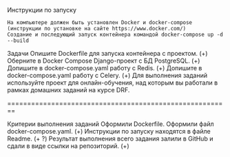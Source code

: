 Инструкции по запуску

    На компьютере должен быть установлен Docker и docker-compose (инструкции по установке на сайте https://www.docker.com/)
    Создание и последующий запуск контейнера командой docker-compose up -d --build

Задачи Опишите Dockerfile для запуска контейнера с проектом. (+) Оберните в Docker Compose Django-проект с БД PostgreSQL. (+) Допишите в docker-compose.yaml работу с Redis. (+) Допишите в docker-compose.yaml работу с Celery. (+) Для выполнения заданий используйте проект для онлайн-обучения, над которым вы работали в рамках домашних заданий на курсе DRF.

========================================================

Критерии выполнения заданий Оформили Dockerfile. Оформили файл docker-compose.yaml. (+) Инструкции по запуску находятся в файле Readme. (+ ?) Результат выполнения всего задания залили в GitHub и сдали в виде ссылки на репозиторий. (+)
